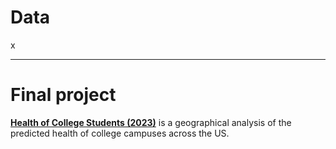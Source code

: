 # Data
x

***

# Final project
[**Health of College Students (2023)**](https://storymaps.arcgis.com/stories/cca39c62879945b1aadff19591a3f9bd) is a geographical analysis of the predicted health of college campuses across the US.
